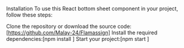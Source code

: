Installation
To use this React bottom sheet component in your project, follow these steps:

Clone the repository or download the source code:[https://github.com/Malay-24/Flamassign]
Install the required dependencies:[npm install
]
Start your project:[npm start
]
